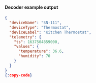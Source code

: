#### Decoder example output

```json
{
  "deviceName": "SN-111",
  "deviceType": "Thermostat",
  "deviceLabel": "Kitchen Thermostat",
  "telemetry": {
    "ts": 1637504859000,
    "values": {
      "temperature": 36.6,
      "humidity": 70
    }
  }
}
{:copy-code}
```

<br>
<br>
